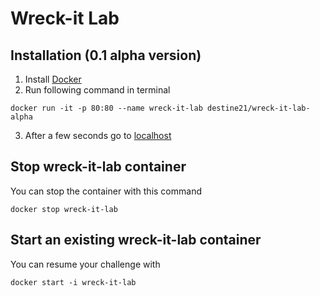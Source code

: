 # Wreck-it Lab

## Installation (0.1 alpha version)
1. Install [Docker](https://www.docker.com/get-started)
2. Run following command in terminal
```
docker run -it -p 80:80 --name wreck-it-lab destine21/wreck-it-lab-alpha
```
3. After a few seconds go to [localhost](http://localhost)

## Stop wreck-it-lab container
You can stop the container with this command
```
docker stop wreck-it-lab
```
## Start an existing wreck-it-lab container
You can resume your challenge with 
```
docker start -i wreck-it-lab
```